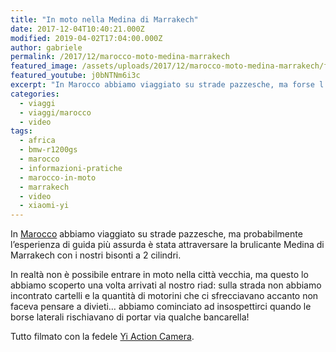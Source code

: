 ```yaml
---
title: "In moto nella Medina di Marrakech"
date: 2017-12-04T10:40:21.000Z
modified: 2019-04-02T17:04:00.000Z
author: gabriele
permalink: /2017/12/marocco-moto-medina-marrakech
featured_image: /assets/uploads/2017/12/marocco-moto-medina-marrakech/featured_image.jpg
featured_youtube: j0bNTNm6i3c
excerpt: "In Marocco abbiamo viaggiato su strade pazzesche, ma forse l'esperienza di guida più assurda è stata attraversare la brulicante Medina di Marrakech con i nostri bisonti a 2 cilindri"
categories:
  - viaggi
  - viaggi/marocco
  - video
tags:
  - africa
  - bmw-r1200gs
  - marocco
  - informazioni-pratiche
  - marocco-in-moto
  - marrakech
  - video
  - xiaomi-yi
---
```


In [Marocco](/categoria/viaggi/marocco/) abbiamo viaggiato su strade pazzesche, ma probabilmente l’esperienza di guida più assurda è stata attraversare la brulicante Medina di Marrakech con i nostri bisonti a 2 cilindri.

In realtà non è possibile entrare in moto nella città vecchia, ma questo lo abbiamo scoperto una volta arrivati al nostro riad: sulla strada non abbiamo incontrato cartelli e la quantità di motorini che ci sfrecciavano accanto non faceva pensare a divieti… abbiamo cominciato ad insospettirci quando le borse laterali rischiavano di portar via qualche bancarella!

Tutto filmato con la fedele [Yi Action Camera](http://amzn.to/2kkzIfG).
